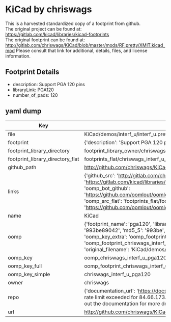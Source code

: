 # KiCad by chriswags  
This is a harvested standardized copy of a footprint from github.  
The original project can be found at:  
https://gitlab.com/kicad/libraries/kicad-footprints  
The original footprint can be found at:
http://gitlab.com/chriswags/KiCad/blob/master/mods/RF.pretty/XMIT.kicad_mod
Please consult that link for additional, details, files, and license information.  
## Footprint Details
* description: Support PGA 120 pins  
* libraryLink: PGA120  
* number_of_pads: 120  
## yaml dump  
| Key | Value |  
| --- | --- |  
| file | KiCad/demos/interf_u/interf_u.pretty/PGA120.kicad_mod |  
| footprint | {'description': 'Support PGA 120 pins', 'libraryLink': 'PGA120', 'number_of_pads': 120} |  
| footprint_library_directory | footprint_library_owner/chriswags_KiCad |  
| footprint_library_directory_flat | footprints_flat/chriswags_interf_u_pga120/working |  
| github_path | http://github.com/chriswags/KiCad/blob/master/demos/interf_u/interf_u.pretty/PGA120.kicad_mod |  
| links | {'github_src': 'http://gitlab.com/chriswags/KiCad/blob/master/mods/RF.pretty/XMIT.kicad_mod', 'github_src_repo': 'https://gitlab.com/kicad/libraries/kicad-footprints', 'oomp_bot': 'footprints/chriswags_interf_u_pga120/working', 'oomp_bot_github': 'https://github.com/oomlout/oomlout_oomp_footprint_bot/tree/main/footprints/chriswags_interf_u_pga120/working', 'oomp_src_flat': 'footprints_flat/footprints_flat/chriswags_interf_u_pga120/working', 'oomp_src_flat_github': 'https://github.com/oomlout/oomlout_oomp_footprint_src/tree/main/footprints_flat/chriswags_interf_u_pga120/working'} |  
| name | KiCad |  
| oomp | {'footprint_name': 'pga120', 'library_name': 'interf_u', 'md5': '993be8904222b262d1f2af76978c9299', 'md5_10': '993be89042', 'md5_5': '993be', 'md5_6': '993be8', 'oomp_key': 'oomp_chriswags_interf_u_pga120', 'oomp_key_extra': 'oomp_footprint_chriswags_interf_u_pga120', 'oomp_key_full': 'oomp_footprint_chriswags_interf_u_pga120_993be8', 'oomp_key_simple': 'chriswags_interf_u_pga120', 'original_filename': 'KiCad/demos/interf_u/interf_u.pretty/PGA120.kicad_mod', 'owner_name': 'chriswags'} |  
| oomp_key | oomp_chriswags_interf_u_pga120 |  
| oomp_key_full | oomp_footprint_chriswags_interf_u_pga120 |  
| oomp_key_simple | chriswags_interf_u_pga120 |  
| owner | chriswags |  
| repo | {'documentation_url': 'https://docs.github.com/rest/overview/resources-in-the-rest-api#rate-limiting', 'message': "API rate limit exceeded for 84.66.173.59. (But here's the good news: Authenticated requests get a higher rate limit. Check out the documentation for more details.)"} |  
| url | http://github.com/chriswags/KiCad |  

